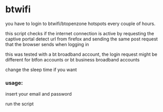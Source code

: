 # btwifi

you have to login to btwifi/btopenzone hotspots every couple of hours.

this script checks if the internet connection is active by requesting the captive portal detect url from firefox and sending the same post request that the browser sends when logging in

this was tested with a bt broadband account, the login request might be different for btfon accounts or bt business broadband accounts

change the sleep time if you want 


### usage:

insert your email and password 

run the script

